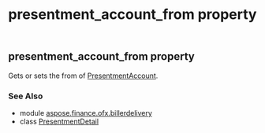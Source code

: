 ﻿---
title: presentment_account_from property
second_title: Aspose.Finance for Python via .NET API References
description: 
type: docs
weight: 50
url: /python-net/aspose.finance.ofx.billerdelivery/presentmentdetail/presentment_account_from/
is_root: false
---

## presentment_account_from property


Gets or sets the from of [PresentmentAccount](/finance/python-net/aspose.finance.ofx/presentmentaccount).

### See Also
* module [aspose.finance.ofx.billerdelivery](../../)
* class [PresentmentDetail](/finance/python-net/aspose.finance.ofx.billerdelivery/presentmentdetail)
